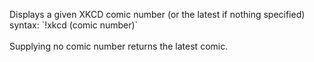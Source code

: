 Displays a given XKCD comic number (or the latest if nothing specified)<br />
syntax: \`!xkcd (comic number)\`<br />
<br />
Supplying no comic number returns the latest comic.